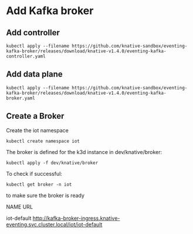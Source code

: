 # Add Kafka broker

## Add controller
```
kubectl apply --filename https://github.com/knative-sandbox/eventing-kafka-broker/releases/download/knative-v1.4.0/eventing-kafka-controller.yaml
```

## Add data plane
```
kubectl apply --filename https://github.com/knative-sandbox/eventing-kafka-broker/releases/download/knative-v1.4.0/eventing-kafka-broker.yaml
```

## Create a Broker
Create the iot namespace
```
kubectl create namespace iot
```

The broker is defined for the k3d instance in dev/knative/broker: 
```
kubectl apply -f dev/knative/broker
```
To check if successful:
```
kubectl get broker -n iot
```
to make sure the broker is ready

NAME    URL

iot-default  http://kafka-broker-ingress.knative-eventing.svc.cluster.local/iot/iot-default

